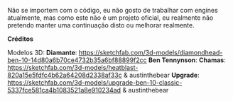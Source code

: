 Não se importem com o código, eu não gosto de trabalhar com engines atualmente, mas como este não é um projeto oficial,
eu realmente não pretendo manter uma continuação disto ou melhorar realmente.

**Créditos**

Modelos 3D:
**Diamante**: https://sketchfab.com/3d-models/diamondhead-ben-10-14d80a6b70ce4732b35a6bf88899f2cc
**Ben Tennynson**: 
**Chamas**: https://sketchfab.com/3d-models/heatblast-820a15e5fdfc4b62a64208d2338af33c & austinthebear 
**Upgrade**: https://sketchfab.com/3d-models/upgrade-ben-10-classic-5337fce581ca4b1083521a8e910234ad & austinthebear 
